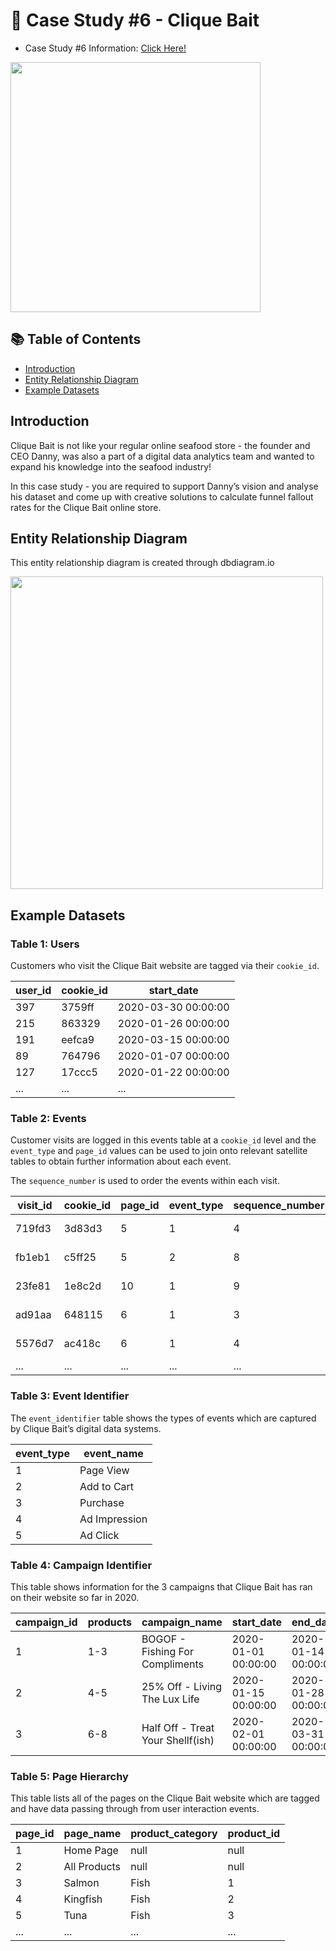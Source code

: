 # 🍜 Case Study #6 - Clique Bait

- Case Study #6 Information: [Click Here!](https://8weeksqlchallenge.com/case-study-6/)

<img align="center" width="400" src="https://8weeksqlchallenge.com/images/case-study-designs/6.png">

## 📚 Table of Contents
  * [Introduction](#introduction)
  * [Entity Relationship Diagram](#entity-relationship-diagram)
  * [Example Datasets](#example-datasets)
 
## Introduction 
Clique Bait is not like your regular online seafood store - the founder and CEO Danny, was also a part of a digital data analytics team and wanted to expand his knowledge into the seafood industry!

In this case study - you are required to support Danny’s vision and analyse his dataset and come up with creative solutions to calculate funnel fallout rates for the Clique Bait online store.

## Entity Relationship Diagram 
This entity relationship diagram is created through dbdiagram.io

<img align="center" width="500" src="https://user-images.githubusercontent.com/95112831/229834315-fe7110b3-cd06-465c-9df9-9ca91bc3317c.png">

## Example Datasets
### Table 1: Users 

Customers who visit the Clique Bait website are tagged via their `cookie_id`.

| user_id | cookie_id   | start_date | 
|---------|-------------|-----------|
| 397     | 3759ff      | 2020-03-30 00:00:00 |
| 215     | 863329      | 2020-01-26 00:00:00 |
| 191     | eefca9      | 2020-03-15 00:00:00 |
| 89     | 764796      | 2020-01-07 00:00:00 |
| 127     | 17ccc5      | 2020-01-22 00:00:00 |
|...| ...         |...|

### Table 2: Events

Customer visits are logged in this events table at a `cookie_id` level and the `event_type` and `page_id` values can be used to join onto relevant satellite tables to obtain further information about each event.

The `sequence_number` is used to order the events within each visit.

| visit_id | cookie_id | page_id | event_type | sequence_number | event_time |
|----------|-----------|---------|--------|---------|---------|
|719fd3|	3d83d3|	5|	1|	4|	2020-03-02 00:29:09.975502 |
|fb1eb1|	c5ff25|	5|	2|	8|	2020-01-22 07:59:16.761931 |
|23fe81|	1e8c2d|	10|	1|	9|	2020-03-21 13:14:11.745667 |
|ad91aa|	648115|	6|	1|	3|	2020-04-27 16:28:09.824606 |
|5576d7|	ac418c|	6|	1|	4|	2020-01-18 04:55:10.149236 |
| ...      | ...       | ...     | ... | ...|

### Table 3: Event Identifier

The `event_identifier` table shows the types of events which are captured by Clique Bait’s digital data systems.

| event_type | event_name      | 
|----------|-----------------|
| 1        | Page View       | 
| 2        | Add to Cart     |
| 3        | Purchase        |
| 4        | Ad Impression   |
| 5        | Ad Click        |

### Table 4: Campaign Identifier

This table shows information for the 3 campaigns that Clique Bait has ran on their website so far in 2020.

| campaign_id | products          | campaign_name | start_date | end_date |
|--------|-------------|---------|------------|---------|
|1|	1-3|	BOGOF - Fishing For Compliments|	2020-01-01 00:00:00|	2020-01-14 00:00:00|
|2|	4-5|	25% Off - Living The Lux Life|	2020-01-15 00:00:00|	2020-01-28 00:00:00|
|3|	6-8|	Half Off - Treat Your Shellf(ish)|	2020-02-01 00:00:00|	2020-03-31 00:00:00|

### Table 5: Page Hierarchy

This table lists all of the pages on the Clique Bait website which are tagged and have data passing through from user interaction events.

| page_id | page_name      | product_category | product_id |
|-------|----------------|----------|------------|
| 1     | Home Page      | null  | null |      
| 2     | All Products   | null  | null |         
| 3     | Salmon         | Fish  | 1        |
| 4     | Kingfish       | Fish  | 2        |
| 5     | Tuna           | Fish  | 3        |
| ...   | ...            | ...      | ...        |